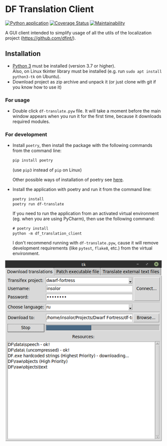 # DF Translation Client
[![Python application](https://github.com/dfint/df-translation-client/workflows/Python%20application/badge.svg)](https://github.com/dfint/df-translation-client/actions?query=workflow%3A"Python+application")
[![Coverage Status](https://coveralls.io/repos/github/dfint/df-translation-client/badge.svg?branch=develop)](https://coveralls.io/github/dfint/df-translation-client?branch=develop)
[![Maintainability](https://api.codeclimate.com/v1/badges/0c3352a199ffdc026390/maintainability)](https://codeclimate.com/github/dfint/df-translation-client/maintainability)

A GUI client intended to simplify usage of all the utils of the localization project (https://github.com/dfint/).

## Installation

* [Python 3](https://www.python.org) must be installed (version 3.7 or higher).  
    Also, on Linux tkinter library must be installed (e.g. run `sudo apt install python3-tk` on Ubuntu).
* Download project as zip archive and unpack it (or just clone with git if you know how to use it)


### For usage

* Double click `df-translate.pyw` file. It will take a moment before the main window appears when you run it for the first time, because it downloads required modules.

### For development

* Install `poetry`, then install the package with the following commands from the command line:
    ```bash
    pip install poetry
    ```
    (use `pip3` instead of `pip` on Linux)
    
    Other possible ways of installation of poetry see [here](https://python-poetry.org/docs/#installation).

* Install the application with poetry and run it from the command line:
    ```
    poetry install
    poetry run df-translate
    ```
    If you need to run the application from an activated virtual environment (eg. when you are using PyCharm), then use the following command:
    ```
    # poetry install
    python -m df_translation_client
    ```
    I don't recommend running with `df-translate.pyw`, cause it will remove development requirements (like `pytest`, `flake8`, etc.) from the virtual environment.

![screenshot](screenshot.png)
